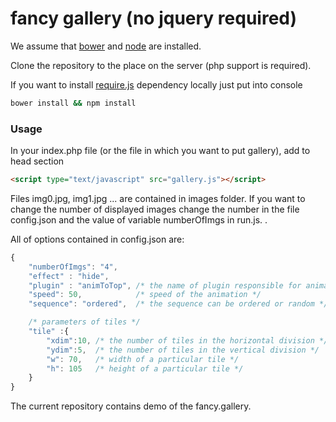 # fancy gallery (no jquery required)  

We assume that [bower](https://github.com/bower/bower) and [node](https://github.com/nodejs/node) are installed.

Clone the repository to the place on the server (php support is required).

If you want to install [require.js](http://requirejs.org/) dependency locally just put into console
```bash
bower install && npm install
```
### Usage
In your index.php file (or the file in which you want to put gallery), add to head section

```html
<script type="text/javascript" src="gallery.js"></script>
```
Files img0.jpg, img1.jpg ... are contained in images folder. If you want to change the number of displayed images
change the number in the file config.json and the value of variable numberOfImgs in run.js. .

All of options contained in config.json are:
```javascript
{
    "numberOfImgs": "4",
    "effect" : "hide",
    "plugin" : "animToTop", /* the name of plugin responsible for animation. Plugins are contained in css/plugins/ folder */
    "speed": 50,            /* speed of the animation */
    "sequence": "ordered",  /* the sequence can be ordered or random */

    /* parameters of tiles */
    "tile" :{
        "xdim":10, /* the number of tiles in the horizontal division */
        "ydim":5,  /* the number of tiles in the vertical division */
        "w": 70,   /* width of a particular tile */ 
        "h": 105   /* height of a particular tile */
    }
}
```
The current repository contains demo of the fancy.gallery.



